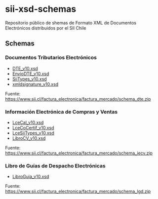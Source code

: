 # sii-xsd-schemas

Repositorio público de shemas de Formato XML de Documentos Electrónicos distribuidos por el SII Chile

## Schemas

### Documentos Tributarios Electrónicos

* [DTE_v10.xsd](schemas/DTE_v10.xsd)
* [EnvioDTE_v10.xsd](schemas/EnvioDTE_v10.xsd)
* [SiiTypes_v10.xsd](schemas/SiiTypes_v10.xsd)
* [xmldsignature_v10.xsd](schemas/xmldsignature_v10.xsd)

Fuente: https://www.sii.cl/factura_electronica/factura_mercado/schema_dte.zip

### Información Electrónica de Compras y Ventas

* [LceCal_v10.xsd](schemas/LceCal_v10.xsd)
* [LceCoCertif_v10.xsd](schemas/LceCoCertif_v10.xsd)
* [LceSiiTypes_v10.xsd](schemas/LceSiiTypes_v10.xsd)
* [LibroCV_v10.xsd](schemas/LibroCV_v10.xsd)

Fuente: https://www.sii.cl/factura_electronica/factura_mercado/schema_iecv.zip

### Libro de Guías de Despacho Electrónicas

* [LibroGuia_v10.xsd](schemas/LibroGuia_v10.xsd)

Fuente: https://www.sii.cl/factura_electronica/factura_mercado/schema_lgd.zip
